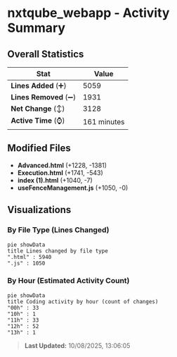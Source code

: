 # nxtqube_webapp - Activity Summary 

## Overall Statistics

| Stat                   | Value                                                             |
| ---------------------- | ----------------------------------------------------------------- |
| **Lines Added** (➕)   | 5059                                          |
| **Lines Removed** (➖) | 1931                                        |
| **Net Change** (↕)    | 3128                |
| **Active Time** (⌚)   | 161 minutes |


## Modified Files
- **Advanced.html** (+1228, -1381)
- **Execution.html** (+1741, -543)
- **index (1).html** (+1040, -7)
- **useFenceManagement.js** (+1050, -0)

## Visualizations

### By File Type (Lines Changed)

```mermaid
pie showData
title Lines changed by file type
".html" : 5940
".js" : 1050
```

### By Hour (Estimated Activity Count)

```mermaid
pie showData
title Coding activity by hour (count of changes)
"00h" : 33
"10h" : 1
"11h" : 33
"12h" : 52
"13h" : 1
```


> **Last Updated:** 10/08/2025, 13:06:05